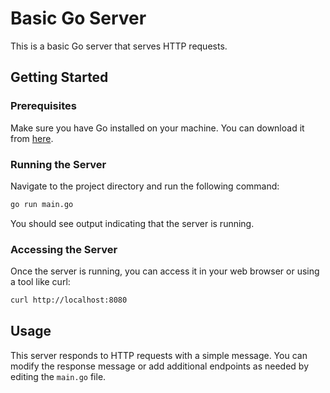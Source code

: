 # Basic Go Server

This is a basic Go server that serves HTTP requests.

## Getting Started

### Prerequisites

Make sure you have Go installed on your machine. You can download it from [here](https://golang.org/dl/).

### Running the Server

Navigate to the project directory and run the following command:

```bash
go run main.go
```

You should see output indicating that the server is running.

### Accessing the Server

Once the server is running, you can access it in your web browser or using a tool like curl:

```bash
curl http://localhost:8080
```

## Usage

This server responds to HTTP requests with a simple message. You can modify the response message or add additional endpoints as needed by editing the `main.go` file.


